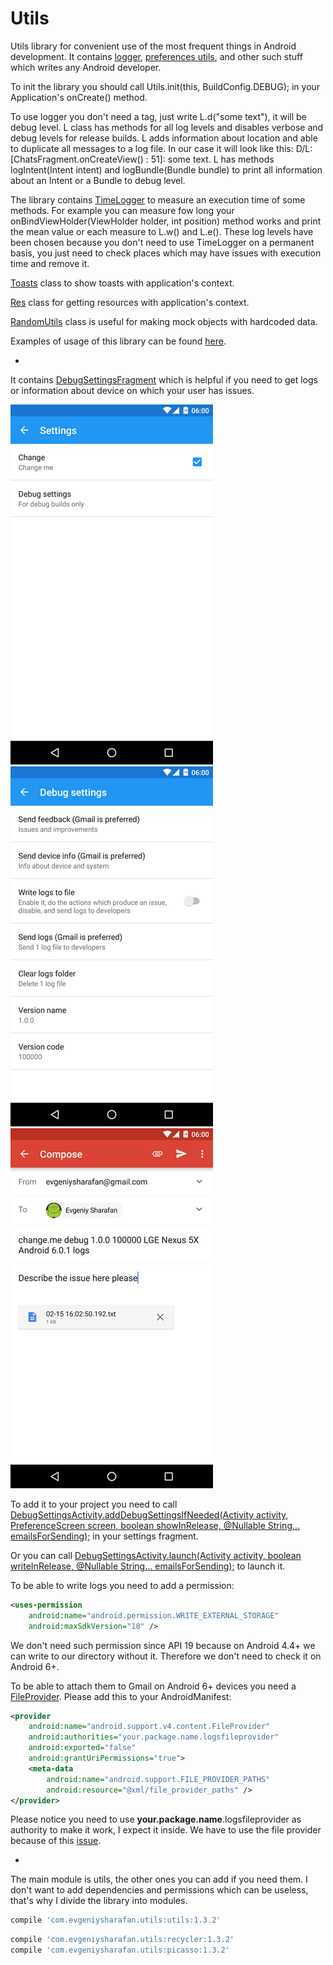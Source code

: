 # Utils

Utils library for convenient use of the most frequent things in Android development.
It contains [logger](utils/src/main/java/com/evgeniysharafan/utils/L.java), [preferences utils](utils/src/main/java/com/evgeniysharafan/utils/PrefUtils.java), and other such stuff which writes any Android developer.

To init the library you should call Utils.init(this, BuildConfig.DEBUG); in your Application's onCreate() method.

To use logger you don't need a tag, just write L.d("some text"), it will be debug level. L class has methods for all log levels and disables verbose and debug levels for release builds. L adds information about location and able to duplicate all messages to a log file. In our case it will look like this: D/L: [ChatsFragment.onCreateView() : 51]: some text.
L has methods logIntent(Intent intent) and logBundle(Bundle bundle) to print all information about an Intent or a Bundle to debug level.

The library contains [TimeLogger](utils/src/main/java/com/evgeniysharafan/utils/TimeLogger.java) to measure an execution time of some methods. For example you can measure fow long your onBindViewHolder(ViewHolder holder, int position) method works and print the mean value or each measure to L.w() and L.e(). These log levels have been chosen because you don't need to use TimeLogger on a permanent basis, you just need to check places which may have issues with execution time and remove it.

[Toasts](utils/src/main/java/com/evgeniysharafan/utils/Toasts.java) class to show toasts with application's context.

[Res](utils/src/main/java/com/evgeniysharafan/utils/Res.java) class for getting resources with application's context.

[RandomUtils](utils/src/main/java/com/evgeniysharafan/utils/RandomUtils.java) class is useful for making mock objects with hardcoded data.

Examples of usage of this library can be found [here](https://github.com/evgeniysharafan/BaseProject).

-
It contains [DebugSettingsFragment](utils/src/main/java/com/evgeniysharafan/utils/ui/fragment/DebugSettingsFragment.java) which is helpful if you need to get logs or information about device on which your user has issues.

![](screenshots/device-2016-02-15-181258.png?raw=true) ![](screenshots/device-2016-02-15-181309.png?raw=true) ![](screenshots/device-2016-02-15-181324.png?raw=true)

To add it to your project you need to call [DebugSettingsActivity.addDebugSettingsIfNeeded(Activity activity, PreferenceScreen screen, boolean showInRelease, @Nullable String... emailsForSending);](utils/src/main/java/com/evgeniysharafan/utils/ui/activity/DebugSettingsActivity.java) in your settings fragment.

Or you can call [DebugSettingsActivity.launch(Activity activity, boolean writeInRelease, @Nullable String... emailsForSending);](utils/src/main/java/com/evgeniysharafan/utils/ui/activity/DebugSettingsActivity.java) to launch it.

To be able to write logs you need to add a permission:
```xml
<uses-permission
    android:name="android.permission.WRITE_EXTERNAL_STORAGE"
    android:maxSdkVersion="18" />
```
We don't need such permission since API 19 because on Android 4.4+ we can write to our directory without it. Therefore we don't need to check it on Android 6+.

To be able to attach them to Gmail on Android 6+ devices you need a [FileProvider](http://developer.android.com/intl/ru/reference/android/support/v4/content/FileProvider.html).
Please add this to your AndroidManifest:
```xml
<provider
    android:name="android.support.v4.content.FileProvider"
    android:authorities="your.package.name.logsfileprovider"
    android:exported="false"
    android:grantUriPermissions="true">
    <meta-data
        android:name="android.support.FILE_PROVIDER_PATHS"
        android:resource="@xml/file_provider_paths" />
</provider>
```
Please notice you need to use **your.package.name**.logsfileprovider as authority to make it work, I expect it inside.
We have to use the file provider because of this [issue](https://code.google.com/p/android/issues/detail?id=190239).

-
The main module is utils, the other ones you can add if you need them. I don't want to add dependencies and permissions which can be useless, that's why I divide the library into modules.

```groovy
compile 'com.evgeniysharafan.utils:utils:1.3.2'
```
```groovy
compile 'com.evgeniysharafan.utils:recycler:1.3.2'
compile 'com.evgeniysharafan.utils:picasso:1.3.2'
```
